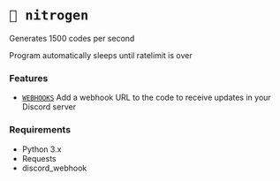 # `🚀 nitrogen`
Generates 1500 codes per second

Program automatically sleeps until ratelimit is over

### Features
- [`WEBHOOKS`](https://support.discord.com/hc/en-us/articles/228383668-Intro-to-Webhooks) Add a webhook URL to the code to receive updates in your Discord server

### Requirements
- Python 3.x
- Requests
- discord_webhook
